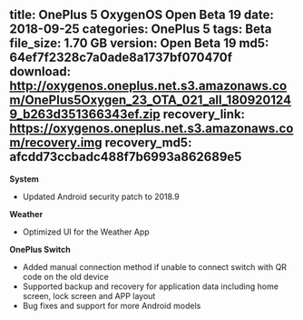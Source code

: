 title: OnePlus 5 OxygenOS Open Beta 19
date: 2018-09-25
categories: OnePlus 5
tags: Beta
file_size: 1.70 GB
version: Open Beta 19
md5: 64ef7f2328c7a0ade8a1737bf070470f
download: http://oxygenos.oneplus.net.s3.amazonaws.com/OnePlus5Oxygen_23_OTA_021_all_1809201249_b263d351366343ef.zip
recovery_link: https://oxygenos.oneplus.net.s3.amazonaws.com/recovery.img
recovery_md5: afcdd73ccbadc488f7b6993a862689e5
---
**System**

* Updated Android security patch to 2018.9

**Weather**

* Optimized UI for the Weather App

**OnePlus Switch**

* Added manual connection method if unable to connect switch with QR code on the old device
* Supported backup and recovery for application data including home screen, lock screen and APP layout
* Bug fixes and support for more Android models

